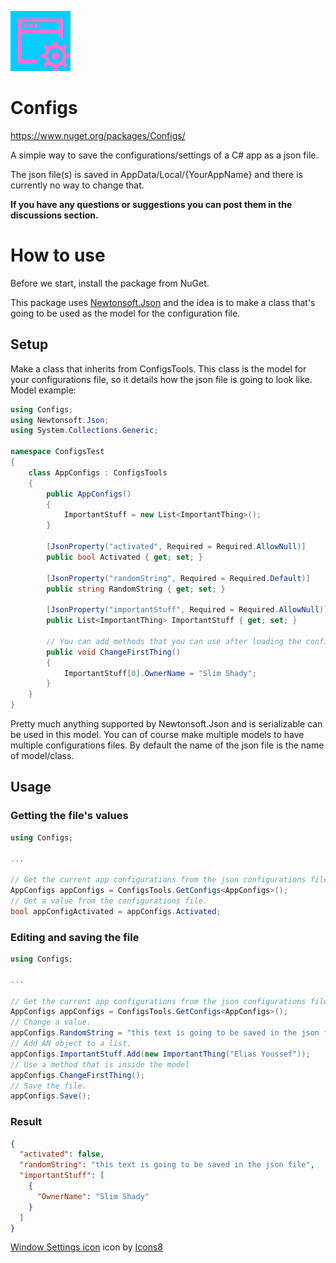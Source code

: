 ![Configs icon](https://raw.githubusercontent.com/Eliasyoussef47/Configs/master/Configs/Assets/icons8-window-settings-96.png)

# Configs

https://www.nuget.org/packages/Configs/

A simple way to save the configurations/settings of a C# app as a json file.

The json file(s) is saved in AppData/Local/{YourAppName} and there is currently no way to change that.

**If you have any questions or suggestions you can post them in the discussions section.**

# How to use

Before we start, install the package from NuGet.

This package uses [Newtonsoft.Json](https://github.com/JamesNK/Newtonsoft.Json) and the idea is to make a class that's
going to be used as the model for the configuration file.

## Setup

Make a class that inherits from ConfigsTools. This class is the model for your configurations file, so it details how the json file is going to look like.
Model example:

```C#
using Configs;
using Newtonsoft.Json;
using System.Collections.Generic;

namespace ConfigsTest
{
    class AppConfigs : ConfigsTools
    {
        public AppConfigs()
        {
            ImportantStuff = new List<ImportantThing>();
        }

        [JsonProperty("activated", Required = Required.AllowNull)]
        public bool Activated { get; set; }

        [JsonProperty("randomString", Required = Required.Default)]
        public string RandomString { get; set; }

        [JsonProperty("importantStuff", Required = Required.AllowNull)]
        public List<ImportantThing> ImportantStuff { get; set; }

        // You can add methods that you can use after loading the config file
        public void ChangeFirstThing()
        {
            ImportantStuff[0].OwnerName = "Slim Shady";
        }
    }
}
```

Pretty much anything supported by Newtonsoft.Json and is serializable can be used in this model. You can of course make
multiple models to have multiple configurations files.
By default the name of the json file is the name of model/class.

## Usage

### Getting the file's values

```C#
using Configs;

...

// Get the current app configurations from the json configurations file.
AppConfigs appConfigs = ConfigsTools.GetConfigs<AppConfigs>();
// Get a value from the configurations file.
bool appConfigActivated = appConfigs.Activated;
```

### Editing and saving the file

```C#
using Configs;

...

// Get the current app configurations from the json configurations file.
AppConfigs appConfigs = ConfigsTools.GetConfigs<AppConfigs>();
// Change a value.
appConfigs.RandomString = "this text is going to be saved in the json file";
// Add AN object to a list.
appConfigs.ImportantStuff.Add(new ImportantThing("Elias Youssef"));
// Use a method that is inside the model
appConfigs.ChangeFirstThing();
// Save the file.
appConfigs.Save();
```

### Result

```json
{
  "activated": false,
  "randomString": "this text is going to be saved in the json file",
  "importantStuff": [
    {
      "OwnerName": "Slim Shady"
    }
  ]
}
```

[Window Settings icon](https://icons8.com/icons/set/window-settings) icon by [Icons8](https://icons8.com)
